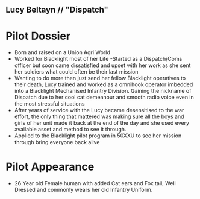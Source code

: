## Lucy Beltayn // "Dispatch"

# Pilot Dossier
- Born and raised on a Union Agri World
- Worked for Blacklight most of her Life
 -Started as a Dispatch/Coms officer but soon came dissatisfied and upset with her work as she sent her soldiers what could often be their last mission
- Wanting to do more then just send her fellow Blacklight operatives to their death, Lucy trained and worked as a omnihook operator imbedded into a Blacklight Mechanised Infantry Division. Gaining the nickname of Dispatch due to her cool cat demeanour and smooth radio voice even in the most stressful situations
- After years of service with the Lucy became desensitised to the war effort, the only thing that mattered was making sure all the boys and girls of her unit made it back at the end of the day and she used every available asset and method to see it through.
- Applied to the Blacklight pilot program in 50XXU to see her mission through bring everyone back alive

# Pilot Appearance
- 26 Year old Female human with added Cat ears and Fox tail,  Well Dressed and commonly wears her old Infantry Uniform.
